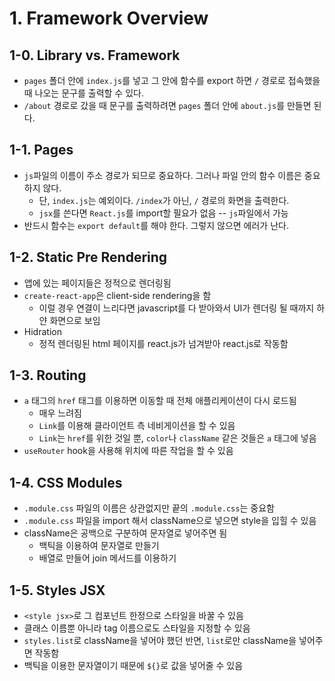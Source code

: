 # 1. Framework Overview

## 1-0. Library vs. Framework

- `pages` 폴더 안에 `index.js`를 넣고 그 안에 함수를 export 하면 `/` 경로로 접속했을 때 나오는 문구를 출력할 수 있다.
- `/about` 경로로 갔을 때 문구를 출력하려면 `pages` 폴더 안에 `about.js`를 만들면 된다.

## 1-1. Pages
- `js`파일의 이름이 주소 경로가 되므로 중요하다. 그러나 파일 안의 함수 이름은 중요하지 않다.
    - 단, `index.js`는 예외이다. `/index`가 아닌, `/` 경로의 화면을 출력한다.
    - `jsx`를 쓴다면 `React.js`를 import할 필요가 없음 -- `js`파일에서 가능
- 반드시 함수는 `export default`를 해야 한다. 그렇지 않으면 에러가 난다.

## 1-2. Static Pre Rendering
- 앱에 있는 페이지들은 정적으로 렌더링됨
- `create-react-app`은 client-side rendering을 함
    - 이럴 경우 연결이 느리다면 javascript를 다 받아와서 UI가 렌더링 될 때까지 하얀 화면으로 보임
- Hidration
    - 정적 렌더링된 html 페이지를 react.js가 넘겨받아 react.js로 작동함
    
## 1-3. Routing
- `a` 태그의 `href` 태그를 이용하면 이동할 때 전체 애플리케이션이 다시 로드됨
    - 매우 느려짐
    - `Link`를 이용해 클라이언트 측 네비게이션을 할 수 있음
    - `Link`는 `href`를 위한 것일 뿐, `color`나 `className` 같은 것들은 `a` 태그에 넣음
- `useRouter` hook을 사용해 위치에 따른 작업을 할 수 있음

## 1-4. CSS Modules
- `.module.css` 파일의 이름은 상관없지만 끝의 `.module.css`는 중요함
- `.module.css` 파일을 import 해서 className으로 넣으면 style을 입힐 수 있음
- className은 공백으로 구분하여 문자열로 넣어주면 됨
    - 백틱을 이용하여 문자열로 만들기
    - 배열로 만들어 join 메서드를 이용하기

## 1-5. Styles JSX
- `<style jsx>`로 그 컴포넌트 한정으로 스타일을 바꿀 수 있음
- 클래스 이름뿐 아니라 tag 이름으로도 스타일을 지정할 수 있음
- `styles.list`로 className을 넣어야 했던 반면, `list`로만 className을 넣어주면 작동함
- 백틱을 이용한 문자열이기 때문에 `${}`로 값을 넣어줄 수 있음